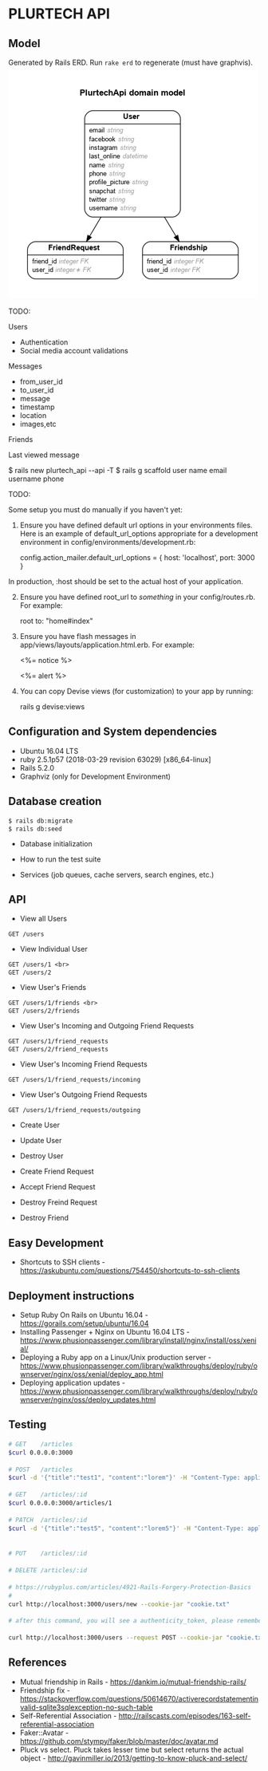 # PLURTECH API

## Model
Generated by Rails ERD. Run `rake erd` to regenerate (must have graphvis).
![](/erd.png)

TODO:

Users
- Authentication
- Social media account validations

Messages
- from_user_id
- to_user_id
- message
- timestamp
- location
- images,etc

Friends

Last viewed message
 

$ rails new plurtech_api --api -T
$ rails g scaffold user name email username phone

TODO:

Some setup you must do manually if you haven't yet:

1. Ensure you have defined default url options in your environments files. Here
 is an example of default_url_options appropriate for a development environment
 in config/environments/development.rb:

   config.action_mailer.default_url_options = { host: 'localhost', port: 3000 }

 In production, :host should be set to the actual host of your application.

2. Ensure you have defined root_url to *something* in your config/routes.rb.
 For example:

   root to: "home#index"

3. Ensure you have flash messages in app/views/layouts/application.html.erb.
 For example:

   <p class="notice"><%= notice %></p>
   <p class="alert"><%= alert %></p>

4. You can copy Devise views (for customization) to your app by running:

   rails g devise:views


## Configuration and System dependencies
- Ubuntu 16.04 LTS
- ruby 2.5.1p57 (2018-03-29 revision 63029) [x86_64-linux]
- Rails 5.2.0
- Graphviz (only for Development Environment)

## Database creation
```
$ rails db:migrate
$ rails db:seed
```

* Database initialization

* How to run the test suite

* Services (job queues, cache servers, search engines, etc.)

## API

- View all Users <br>
~~~~
GET /users
~~~~

- View Individual User <br>
~~~~
GET /users/1 <br>
GET /users/2
~~~~

- View User's Friends <br>
~~~~
GET /users/1/friends <br>
GET /users/2/friends
~~~~

- View User's Incoming and Outgoing Friend Requests <br>
~~~~
GET /users/1/friend_requests
GET /users/2/friend_requests
~~~~

- View User's Incoming Friend Requests <br>
~~~~
GET /users/1/friend_requests/incoming
~~~~

- View User's Outgoing Friend Requests <br>
~~~~
GET /users/1/friend_requests/outgoing
~~~~

- Create User
- Update User
- Destroy User

- Create Friend Request
- Accept Friend Request
- Destroy Freind Request

- Destroy Friend

## Easy Development
- Shortcuts to SSH clients - https://askubuntu.com/questions/754450/shortcuts-to-ssh-clients

## Deployment instructions
- Setup Ruby On Rails on Ubuntu 16.04 - https://gorails.com/setup/ubuntu/16.04
- Installing Passenger + Nginx on Ubuntu 16.04 LTS - https://www.phusionpassenger.com/library/install/nginx/install/oss/xenial/
- Deploying a Ruby app on a Linux/Unix production server - https://www.phusionpassenger.com/library/walkthroughs/deploy/ruby/ownserver/nginx/oss/xenial/deploy_app.html
- Deploying application updates - https://www.phusionpassenger.com/library/walkthroughs/deploy/ruby/ownserver/nginx/oss/deploy_updates.html

## Testing
```bash
# GET    /articles
$curl 0.0.0.0:3000

# POST   /articles
$curl -d '{"title":"test1", "content":"lorem"}' -H "Content-Type: application/json" -X POST http://0.0.0.0:3000/articles

# GET    /articles/:id
$curl 0.0.0.0:3000/articles/1

# PATCH  /articles/:id
$curl -d '{"title":"test5", "content":"lorem5"}' -H "Content-Type: application/json" -X PATCH http://0.0.0.0:3000/articles/5


# PUT    /articles/:id

# DELETE /articles/:id

# https://rubyplus.com/articles/4921-Rails-Forgery-Protection-Basics
# 
curl http://localhost:3000/users/new --cookie-jar "cookie.txt"

# after this command, you will see a authenticity_token, please remember it.

curl http://localhost:3000/users --request POST --cookie-jar "cookie.txt" --cookie "cookie.txt" --data-urlencode "authenticity_token=cOusCzjDwAt6ybUCAICCw9W4Fq9jwOr8Tys7qn8+Sa6F/Pj/d8WzgisX7U6xEUrSUqQSBvi1WpK4GdXUdMoPOA==" --data "user[name]=Foo" --data "user[email]=foobar@gmail.com" --data "user[username]=foobar" --data "user[phone]=123" 
```



## References
- Mutual friendship in Rails - https://dankim.io/mutual-friendship-rails/
- Friendship fix - https://stackoverflow.com/questions/50614670/activerecordstatementinvalid-sqlite3sqlexception-no-such-table
- Self-Referential Association - http://railscasts.com/episodes/163-self-referential-association
- Faker::Avatar - https://github.com/stympy/faker/blob/master/doc/avatar.md
- Pluck vs select. Pluck takes lesser time but select returns the actual object - http://gavinmiller.io/2013/getting-to-know-pluck-and-select/